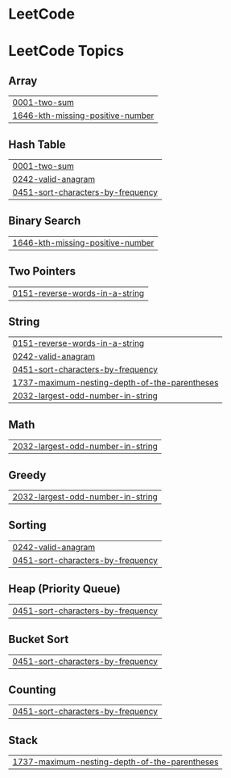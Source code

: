 # LeetCode
<!---LeetCode Topics Start-->
# LeetCode Topics
## Array
|  |
| ------- |
| [0001-two-sum](https://github.com/sarathbabu123/LeetCode/tree/master/0001-two-sum) |
| [1646-kth-missing-positive-number](https://github.com/sarathbabu123/LeetCode/tree/master/1646-kth-missing-positive-number) |
## Hash Table
|  |
| ------- |
| [0001-two-sum](https://github.com/sarathbabu123/LeetCode/tree/master/0001-two-sum) |
| [0242-valid-anagram](https://github.com/sarathbabu123/LeetCode/tree/master/0242-valid-anagram) |
| [0451-sort-characters-by-frequency](https://github.com/sarathbabu123/LeetCode/tree/master/0451-sort-characters-by-frequency) |
## Binary Search
|  |
| ------- |
| [1646-kth-missing-positive-number](https://github.com/sarathbabu123/LeetCode/tree/master/1646-kth-missing-positive-number) |
## Two Pointers
|  |
| ------- |
| [0151-reverse-words-in-a-string](https://github.com/sarathbabu123/LeetCode/tree/master/0151-reverse-words-in-a-string) |
## String
|  |
| ------- |
| [0151-reverse-words-in-a-string](https://github.com/sarathbabu123/LeetCode/tree/master/0151-reverse-words-in-a-string) |
| [0242-valid-anagram](https://github.com/sarathbabu123/LeetCode/tree/master/0242-valid-anagram) |
| [0451-sort-characters-by-frequency](https://github.com/sarathbabu123/LeetCode/tree/master/0451-sort-characters-by-frequency) |
| [1737-maximum-nesting-depth-of-the-parentheses](https://github.com/sarathbabu123/LeetCode/tree/master/1737-maximum-nesting-depth-of-the-parentheses) |
| [2032-largest-odd-number-in-string](https://github.com/sarathbabu123/LeetCode/tree/master/2032-largest-odd-number-in-string) |
## Math
|  |
| ------- |
| [2032-largest-odd-number-in-string](https://github.com/sarathbabu123/LeetCode/tree/master/2032-largest-odd-number-in-string) |
## Greedy
|  |
| ------- |
| [2032-largest-odd-number-in-string](https://github.com/sarathbabu123/LeetCode/tree/master/2032-largest-odd-number-in-string) |
## Sorting
|  |
| ------- |
| [0242-valid-anagram](https://github.com/sarathbabu123/LeetCode/tree/master/0242-valid-anagram) |
| [0451-sort-characters-by-frequency](https://github.com/sarathbabu123/LeetCode/tree/master/0451-sort-characters-by-frequency) |
## Heap (Priority Queue)
|  |
| ------- |
| [0451-sort-characters-by-frequency](https://github.com/sarathbabu123/LeetCode/tree/master/0451-sort-characters-by-frequency) |
## Bucket Sort
|  |
| ------- |
| [0451-sort-characters-by-frequency](https://github.com/sarathbabu123/LeetCode/tree/master/0451-sort-characters-by-frequency) |
## Counting
|  |
| ------- |
| [0451-sort-characters-by-frequency](https://github.com/sarathbabu123/LeetCode/tree/master/0451-sort-characters-by-frequency) |
## Stack
|  |
| ------- |
| [1737-maximum-nesting-depth-of-the-parentheses](https://github.com/sarathbabu123/LeetCode/tree/master/1737-maximum-nesting-depth-of-the-parentheses) |
<!---LeetCode Topics End-->